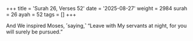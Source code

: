 +++
title = 'Surah 26, Verses 52'
date = '2025-08-27'
weight = 2984
surah = 26
ayah = 52
tags = []
+++

And We inspired Moses, ˹saying,˺ “Leave with My servants at night, for you will surely be pursued.”